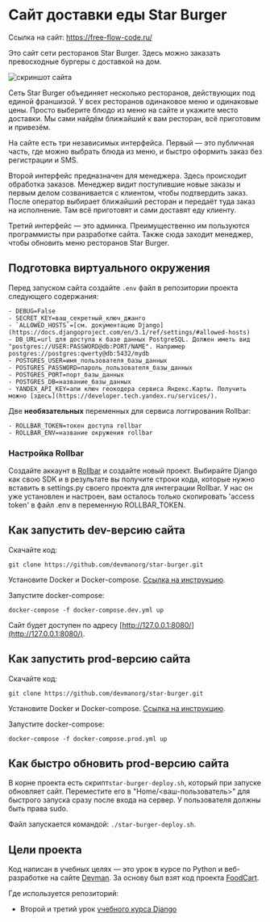 # Сайт доставки еды Star Burger

Ссылка на сайт: https://free-flow-code.ru/

Это сайт сети ресторанов Star Burger. Здесь можно заказать превосходные бургеры с доставкой на дом.

![скриншот сайта](https://dvmn.org/filer/canonical/1594651635/686/)


Сеть Star Burger объединяет несколько ресторанов, действующих под единой франшизой. У всех ресторанов одинаковое меню и одинаковые цены. Просто выберите блюдо из меню на сайте и укажите место доставки. Мы сами найдём ближайший к вам ресторан, всё приготовим и привезём.

На сайте есть три независимых интерфейса. Первый — это публичная часть, где можно выбрать блюда из меню, и быстро оформить заказ без регистрации и SMS.

Второй интерфейс предназначен для менеджера. Здесь происходит обработка заказов. Менеджер видит поступившие новые заказы и первым делом созванивается с клиентом, чтобы подтвердить заказ. После оператор выбирает ближайший ресторан и передаёт туда заказ на исполнение. Там всё приготовят и сами доставят еду клиенту.

Третий интерфейс — это админка. Преимущественно им пользуются программисты при разработке сайта. Также сюда заходит менеджер, чтобы обновить меню ресторанов Star Burger.

## Подготовка виртуального окружения

Перед запуском сайта создайте `.env` файл в репозитории проекта следующего содержания:

```
- DEBUG=False
- SECRET_KEY=ваш_секретный_ключ_джанго
- `ALLOWED_HOSTS`=[см. документацию Django](https://docs.djangoproject.com/en/3.1/ref/settings/#allowed-hosts)
- DB_URL=url для доступа к базе данных PostgreSQL. Должен иметь вид "postgres://USER:PASSWORD@db:PORT/NAME". Например postgres://postgres:qwerty@db:5432/mydb
- POSTGRES_USER=имя_пользователя_базы_данных
- POSTGRES_PASSWORD=пароль_пользователя_базы_данных
- POSTGRES_PORT=порт_базы_данных
- POSTGRES_DB=название_базы_данных
- YANDEX_API_KEY=апи ключ геокодера сервиса Яндекс.Карты. Получить можно [здесь](https://developer.tech.yandex.ru/services/).
```

Две **необязательных** переменных для сервиса логгирования Rollbar:

```
- ROLLBAR_TOKEN=токен доступа rollbar
- ROLLBAR_ENV=название окружения rollbar
```

### Настройка Rollbar

Создайте аккаунт в [Rollbar](https://rollbar.com) и создайте новый проект. Выбирайте Django как свою SDK и в результате вы получите строки кода, которые нужно вставить в settings.py своего проекта для интеграции Rollbar. У нас он уже установлен и настроен, вам осталось только скопировать 'access token' в файл .env в переменную ROLLBAR_TOKEN.

## Как запустить dev-версию сайта

Скачайте код:

```
git clone https://github.com/devmanorg/star-burger.git
```

Установите Docker и Docker-compose. [Ссылка на инструкцию](https://www.howtogeek.com/devops/how-to-install-docker-and-docker-compose-on-linux/).

Запустите docker-compose:

```
docker-compose -f docker-compose.dev.yml up
```

Сайт будет доступен по адресу [http://127.0.0.1:8080/](http://127.0.0.1:8080/).

## Как запустить prod-версию сайта

Скачайте код:

```
git clone https://github.com/devmanorg/star-burger.git
```

Установите Docker и Docker-compose. [Ссылка на инструкцию](https://www.howtogeek.com/devops/how-to-install-docker-and-docker-compose-on-linux/).

Запустите docker-compose:

```
docker-compose -f docker-compose.prod.yml up
```

## Как быстро обновить prod-версию сайта

В корне проекта есть скрипт`star-burger-deploy.sh`, который при запуске обновляет сайт. Переместите его в "Home/<ваш-пользователь>" для быстрого запуска сразу после входа на сервер. У пользователя должны быть права sudo.

Файл запускается командой: `./star-burger-deploy.sh`.


## Цели проекта

Код написан в учебных целях — это урок в курсе по Python и веб-разработке на сайте [Devman](https://dvmn.org). За основу был взят код проекта [FoodCart](https://github.com/Saibharath79/FoodCart).

Где используется репозиторий:

- Второй и третий урок [учебного курса Django](https://dvmn.org/modules/django/)
